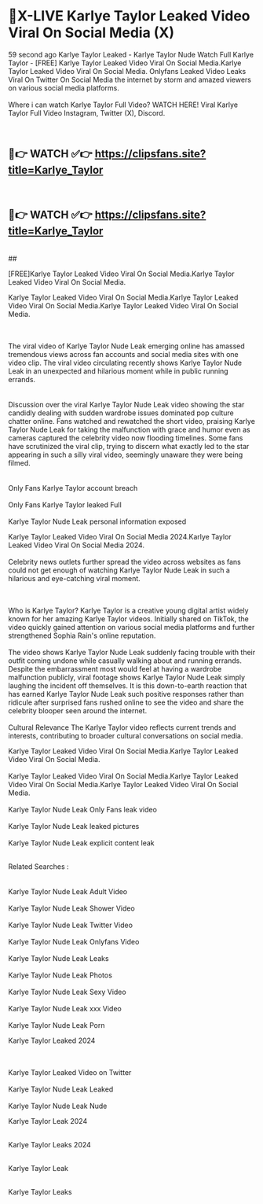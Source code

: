 # 🔴X-LIVE Karlye Taylor Leaked Video Viral On Social Media (X)<br>


59 second ago Karlye Taylor Leaked  - Karlye Taylor Nude  Watch Full Karlye Taylor - [FREE] Karlye Taylor Leaked Video Viral On Social Media.Karlye Taylor Leaked Video Viral On Social Media.   Onlyfans Leaked Video Leaks Viral On Twitter On Social Media the internet by storm and amazed viewers on various social media platforms. <br><br>
Where i can watch Karlye Taylor Full Video? WATCH HERE! Viral Karlye Taylor Full Video Instagram, Twitter (X), Discord. <br>


 <br>

##  🔴👉 WATCH ✅👉  <a href="https://clipsfans.site?title=Karlye_Taylor&ref=git">https://clipsfans.site?title=Karlye_Taylor</a> <br>
  <br>

##  🔴👉 WATCH ✅👉  <a href="https://clipsfans.site?title=Karlye_Taylor&ref=git">https://clipsfans.site?title=Karlye_Taylor</a> <br>
  <br>
  ##



[FREE]Karlye Taylor Leaked Video Viral On Social Media.Karlye Taylor Leaked Video Viral On Social Media. <br>

Karlye Taylor Leaked Video Viral On Social Media.Karlye Taylor Leaked Video Viral On Social Media.Karlye Taylor Leaked Video Viral On Social Media. <br>


  <br>

  <br>
The viral video of Karlye Taylor Nude Leak emerging online has amassed tremendous views across fan accounts and social media sites with one video clip. The viral video circulating recently shows Karlye Taylor Nude Leak in an unexpected and hilarious moment while in public running errands.<br>
<br>


<br>
Discussion over the viral Karlye Taylor Nude Leak video showing the star candidly dealing with sudden wardrobe issues dominated pop culture chatter online. Fans watched and rewatched the short video, praising Karlye Taylor Nude Leak for taking the malfunction with grace and humor even as cameras captured the celebrity video now flooding timelines. Some fans have scrutinized the viral clip, trying to discern what exactly led to the star appearing in such a silly viral video, seemingly unaware they were being filmed.<br>
<br>
<br> 
Only Fans Karlye Taylor account breach<br>
<br>
Only Fans Karlye Taylor leaked Full <br>
<br>
Karlye Taylor Nude Leak personal information exposed<br>

Karlye Taylor Leaked Video Viral On Social Media 2024.Karlye Taylor Leaked Video Viral On Social Media 2024. <br>
<br>
Celebrity news outlets further spread the video across websites as fans could not get enough of watching Karlye Taylor Nude Leak in such a hilarious and eye-catching viral moment.<br>
<br>

<br>
Who is Karlye Taylor? Karlye Taylor is a creative young digital artist widely known for her amazing Karlye Taylor videos. Initially shared on TikTok, the video quickly gained attention on various social media platforms and further strengthened Sophia Rain's online reputation.<br>
<br>
The video shows Karlye Taylor Nude Leak suddenly facing trouble with their outfit coming undone while casually walking about and running errands. Despite the embarrassment most would feel at having a wardrobe malfunction publicly, viral footage shows Karlye Taylor Nude Leak simply laughing the incident off themselves. It is this down-to-earth reaction that has earned Karlye Taylor Nude Leak such positive responses rather than ridicule after surprised fans rushed online to see the video and share the celebrity blooper seen around the internet.<br>
<br>
Cultural Relevance The Karlye Taylor video reflects current trends and interests, contributing to broader cultural conversations on social media.<br>

Karlye Taylor Leaked Video Viral On Social Media.Karlye Taylor Leaked Video Viral On Social Media.<br>
<br>
Karlye Taylor Leaked Video Viral On Social Media.Karlye Taylor Leaked Video Viral On Social Media.Karlye Taylor Leaked Video Viral On Social Media.<br>
<br>
Karlye Taylor Nude Leak Only Fans leak video<br>
<br>
Karlye Taylor Nude Leak leaked pictures<br>
<br>
Karlye Taylor Nude Leak explicit content leak<br>


<br>
Related Searches :<br>
<br>

<br>
Karlye Taylor Nude Leak Adult Video<br>
<br>
Karlye Taylor Nude Leak Shower Video<br>
<br>
Karlye Taylor Nude Leak Twitter Video<br>
<br>
Karlye Taylor Nude Leak Onlyfans Video<br>
<br>
Karlye Taylor Nude Leak Leaks<br>
<br>
Karlye Taylor Nude Leak Photos<br>

<br>
Karlye Taylor Nude Leak Sexy Video<br>
<br>
Karlye Taylor Nude Leak xxx Video<br>
<br>
Karlye Taylor Nude Leak Porn<br>

Karlye Taylor  Leaked 2024 <br> <br>
<br>

Karlye Taylor Leaked Video on Twitter <br>
<br>
Karlye Taylor Nude Leak Leaked<br>
<br>
Karlye Taylor Nude Leak Nude<br>


Karlye Taylor  Leak 2024 <br> <br>



Karlye Taylor  Leaks 2024 <br> <br>



 
Karlye Taylor  Leak<br> <br>



Karlye Taylor  Leaks<br> <br>





</p>




 



</p>










